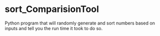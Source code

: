 # sort_ComparisionTool
Python program that will randomly generate and sort numbers based on inputs and tell you the run time it took to do so.
